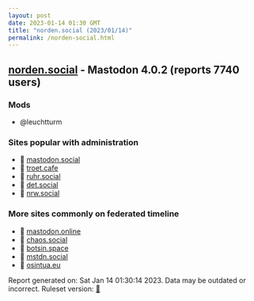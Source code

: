 ```yaml
---
layout: post
date: 2023-01-14 01:30 GMT
title: "norden.social (2023/01/14)"
permalink: /norden-social.html
---
```


## [norden.social](https://norden.social) - Mastodon 4.0.2 (reports 7740 users)

### Mods
 * @leuchtturm

### Sites popular with administration

* 🐘 [mastodon.social](/mastodon-social.html)
* 🐘 [troet.cafe](/troet-cafe.html)
* 🐘 [ruhr.social](/ruhr-social.html)
* 🐘 [det.social](/det-social.html)
* 🐘 [nrw.social](/nrw-social.html)

### More sites commonly on federated timeline

* 🐘 [mastodon.online](/mastodon-online.html)
* 🐘 [chaos.social](/chaos-social.html)
* 🐘 [botsin.space](/botsin-space.html)
* 🐘 [mstdn.social](/mstdn-social.html)
* 🐘 [osintua.eu](/osintua-eu.html)

Report generated on: Sat Jan 14 01:30:14 2023. Data may be outdated or incorrect.
Ruleset version: [🧁](/version-cupcake)
